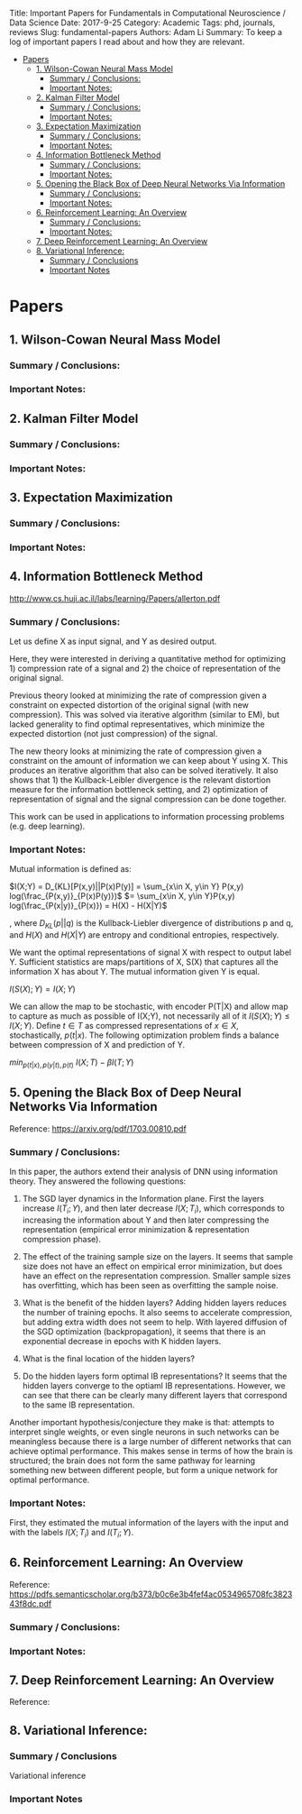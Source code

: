 Title: Important Papers for Fundamentals in Computational Neuroscience / Data Science
Date: 2017-9-25
Category: Academic
Tags: phd, journals, reviews
Slug: fundamental-papers
Authors: Adam Li
Summary: To keep a log of important papers I read about and how they are relevant.

<!-- MarkdownTOC autolink="true" -->

- [Papers](#papers)
    - [1. Wilson-Cowan Neural Mass Model](#1-wilson-cowan-neural-mass-model)
        - [Summary / Conclusions:](#summary--conclusions)
        - [Important Notes:](#important-notes)
    - [2. Kalman Filter Model](#2-kalman-filter-model)
        - [Summary / Conclusions:](#summary--conclusions-1)
        - [Important Notes:](#important-notes-1)
    - [3. Expectation Maximization](#3-expectation-maximization)
        - [Summary / Conclusions:](#summary--conclusions-2)
        - [Important Notes:](#important-notes-2)
    - [4. Information Bottleneck Method](#4-information-bottleneck-method)
        - [Summary / Conclusions:](#summary--conclusions-3)
        - [Important Notes:](#important-notes-3)
    - [5. Opening the Black Box of Deep Neural Networks Via Information](#5-opening-the-black-box-of-deep-neural-networks-via-information)
        - [Summary / Conclusions:](#summary--conclusions-4)
        - [Important Notes:](#important-notes-4)
    - [6. Reinforcement Learning: An Overview](#6-reinforcement-learning-an-overview)
        - [Summary / Conclusions:](#summary--conclusions-5)
        - [Important Notes:](#important-notes-5)
    - [7. Deep Reinforcement Learning: An Overview](#7-deep-reinforcement-learning-an-overview)
    - [8. Variational Inference:](#8-variational-inference)
        - [Summary / Conclusions](#summary--conclusions-6)
        - [Important Notes](#important-notes-6)

<!-- /MarkdownTOC -->

# Papers
## 1. Wilson-Cowan Neural Mass Model
### Summary / Conclusions:

### Important Notes:

## 2. Kalman Filter Model
### Summary / Conclusions:

### Important Notes:

## 3. Expectation Maximization
### Summary / Conclusions:

### Important Notes:

## 4. Information Bottleneck Method
http://www.cs.huji.ac.il/labs/learning/Papers/allerton.pdf
### Summary / Conclusions:
Let us define X as input signal, and Y as desired output.

Here, they were interested in deriving a quantitative method for optimizing 1) compression rate of a signal and 2) the choice of representation of the original signal.

Previous theory looked at minimizing the rate of compression given a constraint on expected distortion of the original signal (with new compression). This was solved via iterative algorithm (similar to EM), but lacked generality to find optimal representatives, which minimize the expected distortion (not just compression) of the signal. 

The new theory looks at minimizing the rate of compression given a constraint on the amount of information we can keep about Y using X. This produces an iterative algorithm that also can be solved iteratively. It also shows that 1) the Kullback-Leibler divergence is the relevant distortion measure for the information bottleneck setting, and 2) optimization of representation of signal and the signal compression can be done together.

This work can be used in applications to information processing problems (e.g. deep learning).

### Important Notes:
Mutual information is defined as:

$I(X;Y) = D_{KL}[P(x,y)||P(x)P(y)] = \sum_{x\in X, y\in Y} P(x,y) log(\frac_{P(x,y)}_{P(x)P(y)})$
$= \sum_{x\in X, y\in Y}P(x,y) log(\frac_{P(x|y)}_{P(x)}) = H(X) - H(X|Y)$

, where $D_{KL}(p||q)$ is the Kullback-Liebler divergence of distributions p and q, and $H(X)$ and $H(X|Y)$ are entropy and conditional entropies, respectively.

We want the optimal representations of signal X with respect to output label Y. Sufficient statistics are maps/partitions of X, S(X) that captures all the information X has about Y. The mutual information given Y is equal. 

$I(S(X); Y) = I(X; Y)$

We can allow the map to be stochastic, with encoder P(T|X) and allow map to capture as much as possible of I(X;Y), not necessarily all of it $I(S(X); Y) \leq I(X; Y)$. Define $t \in T$ as compressed representations of $x \in X$, stochastically, $p(t|x)$. The following optimization problem finds a balance between compression of X and prediction of Y.

$min_{p(t|x),p(y|t),p(t)}\ {I(X;T) - \beta I(T;Y)}$

## 5. Opening the Black Box of Deep Neural Networks Via Information
Reference: https://arxiv.org/pdf/1703.00810.pdf
### Summary / Conclusions:
In this paper, the authors extend their analysis of DNN using information theory. They answered the following questions:

1. The SGD layer dynamics in the Information plane.
First the layers increase $I(T_i;Y)$, and then later decrease $I(X; T_i)$, which corresponds to increasing the information about Y and then later compressing the representation (empirical error minimization & representation compression phase).
2. The effect of the training sample size on the layers.
It seems that sample size does not have an effect on empirical error minimization, but does have an effect on the representation compression. Smaller sample sizes has overfitting, which has been seen as overfitting the sample noise. 
3. What is the benefit of the hidden layers?
Adding hidden layers reduces the number of training epochs. It also seems to accelerate compression, but adding extra width does not seem to help. With layered diffusion of the SGD optimization (backpropagation), it seems that there is an exponential decrease in epochs with K hidden layers.

4. What is the final location of the hidden layers?


5. Do the hidden layers form optimal IB representations?
It seems that the hidden layers converge to the optiaml IB representations. However, we can see that there can be clearly many different layers that correspond to the same IB representation.

Another important hypothesis/conjecture they make is that: attempts to interpret single weights, or even single neurons in such networks can be meaningless because there is a large number of different networks that can achieve optimal performance. This makes sense in terms of how the brain is structured; the brain does not form the same pathway for learning something new between different people, but form a unique network for optimal performance. 
### Important Notes:
First, they estimated the mutual information of the layers with the input and with the labels $I(X;T_i)$ and $I(T_i;Y)$. 

## 6. Reinforcement Learning: An Overview
Reference: https://pdfs.semanticscholar.org/b373/b0c6e3b4fef4ac0534965708fc382343f8dc.pdf

### Summary / Conclusions:

### Important Notes:


## 7. Deep Reinforcement Learning: An Overview
Reference:

## 8. Variational Inference: 
### Summary / Conclusions
Variational inference
### Important Notes 
